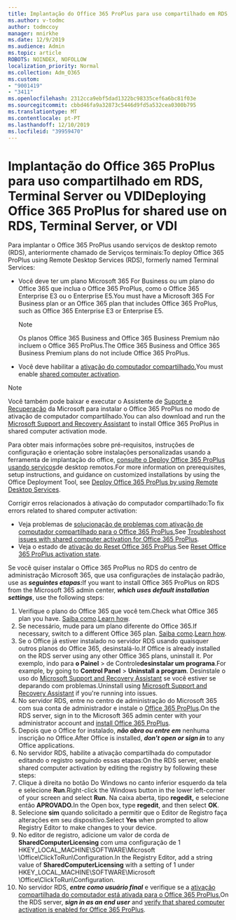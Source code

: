 ```yaml
---
title: Implantação do Office 365 ProPlus para uso compartilhado em RDS, Terminal Server ou VDI
ms.author: v-todmc
author: todmccoy
manager: mnirkhe
ms.date: 12/9/2019
ms.audience: Admin
ms.topic: article
ROBOTS: NOINDEX, NOFOLLOW
localization_priority: Normal
ms.collection: Adm_O365
ms.custom:
- "9001419"
- "3411"
ms.openlocfilehash: 2312cca9ebf5dad1322bc98335cef6a6bc81f03e
ms.sourcegitcommit: cbbd46fa9a32873c5446d9fd5a532cea0300b795
ms.translationtype: MT
ms.contentlocale: pt-PT
ms.lasthandoff: 12/10/2019
ms.locfileid: "39959470"
---
```

# <a name="deploying-office-365-proplus-for-shared-use-on-rds-terminal-server-or-vdi"></a><span data-ttu-id="49e26-102">Implantação do Office 365 ProPlus para uso compartilhado em RDS, Terminal Server ou VDI</span><span class="sxs-lookup"><span data-stu-id="49e26-102">Deploying Office 365 ProPlus for shared use on RDS, Terminal Server, or VDI</span></span>

<span data-ttu-id="49e26-103">Para implantar o Office 365 ProPlus usando serviços de desktop remoto (RDS), anteriormente chamado de Serviços terminais:</span><span class="sxs-lookup"><span data-stu-id="49e26-103">To deploy Office 365 ProPlus using Remote Desktop Services (RDS), formerly named Terminal Services:</span></span>
- <span data-ttu-id="49e26-104">Você deve ter um plano Microsoft 365 For Business ou um plano do Office 365 que inclua o Office 365 ProPlus, como o Office 365 Enterprise E3 ou o Enterprise E5.</span><span class="sxs-lookup"><span data-stu-id="49e26-104">You must have a Microsoft 365 For Business plan or an Office 365 plan that includes Office 365 ProPlus, such as Office 365 Enterprise E3 or Enterprise E5.</span></span>
   > [!NOTE] 
   > <span data-ttu-id="49e26-105">Os planos Office 365 Business and Office 365 Business Premium não incluem o Office 365 ProPlus.</span><span class="sxs-lookup"><span data-stu-id="49e26-105">The Office 365 Business and Office 365 Business Premium plans do not include Office 365 ProPlus.</span></span>
- <span data-ttu-id="49e26-106">Você deve habilitar a [ativação do computador compartilhado.](https://docs.microsoft.com/DeployOffice/overview-of-shared-computer-activation-for-office-365-proplus)</span><span class="sxs-lookup"><span data-stu-id="49e26-106">You must enable [shared computer activation](https://docs.microsoft.com/DeployOffice/overview-of-shared-computer-activation-for-office-365-proplus).</span></span>

> [!NOTE]
> <span data-ttu-id="49e26-107">Você também pode baixar e executar o Assistente de [Suporte e Recuperação](https://aka.ms/SaRA_OfficeSCA_M365Portal) da Microsoft para instalar o Office 365 ProPlus no modo de ativação de computador compartilhado.</span><span class="sxs-lookup"><span data-stu-id="49e26-107">You can also download and run the [Microsoft Support and Recovery Assistant](https://aka.ms/SaRA_OfficeSCA_M365Portal) to install Office 365 ProPlus in shared computer activation mode.</span></span>

<span data-ttu-id="49e26-108">Para obter mais informações sobre pré-requisitos, instruções de configuração e orientação sobre instalações personalizadas usando a ferramenta de implantação do office, [consulte o Deploy Office 365 ProPlus usando serviços](https://docs.microsoft.com/DeployOffice/deploy-office-365-proplus-by-using-remote-desktop-services)de desktop remotos.</span><span class="sxs-lookup"><span data-stu-id="49e26-108">For more information on prerequisites, setup instructions, and guidance on customized installations by using the Office Deployment Tool, see [Deploy Office 365 ProPlus by using Remote Desktop Services](https://docs.microsoft.com/DeployOffice/deploy-office-365-proplus-by-using-remote-desktop-services).</span></span>

<span data-ttu-id="49e26-109">Corrigir erros relacionados à ativação do computador compartilhado:</span><span class="sxs-lookup"><span data-stu-id="49e26-109">To fix errors related to shared computer activation:</span></span>
- <span data-ttu-id="49e26-110">Veja problemas de [solucionação de problemas com ativação de computador compartilhado para o Office 365 ProPlus.](https://docs.microsoft.com/DeployOffice/troubleshoot-issues-with-shared-computer-activation-for-office-365-proplus)</span><span class="sxs-lookup"><span data-stu-id="49e26-110">See [Troubleshoot issues with shared computer activation for Office 365 ProPlus](https://docs.microsoft.com/DeployOffice/troubleshoot-issues-with-shared-computer-activation-for-office-365-proplus).</span></span>
- <span data-ttu-id="49e26-111">Veja o estado de [ativação do Reset Office 365 ProPlus](https://go.microsoft.com/fwlink/?linkid=2109218).</span><span class="sxs-lookup"><span data-stu-id="49e26-111">See [Reset Office 365 ProPlus activation state](https://go.microsoft.com/fwlink/?linkid=2109218).</span></span>

<span data-ttu-id="49e26-112">Se você quiser instalar o Office 365 ProPlus no RDS do centro de administração Microsoft 365, que usa configurações de instalação padrão, use as ***seguintes etapas:***</span><span class="sxs-lookup"><span data-stu-id="49e26-112">If you want to install Office 365 ProPlus on RDS from the Microsoft 365 admin center, ***which uses default installation settings***, use the following steps:</span></span>

1.  <span data-ttu-id="49e26-113">Verifique o plano do Office 365 que você tem.</span><span class="sxs-lookup"><span data-stu-id="49e26-113">Check what Office 365 plan you have.</span></span> <span data-ttu-id="49e26-114">[Saiba como](https://docs.microsoft.com/office365/admin/admin-overview/what-subscription-do-i-have).</span><span class="sxs-lookup"><span data-stu-id="49e26-114">[Learn how](https://docs.microsoft.com/office365/admin/admin-overview/what-subscription-do-i-have).</span></span>
2.  <span data-ttu-id="49e26-115">Se necessário, mude para um plano diferente do Office 365.</span><span class="sxs-lookup"><span data-stu-id="49e26-115">If necessary, switch to a different Office 365 plan.</span></span> <span data-ttu-id="49e26-116">[Saiba como](https://docs.microsoft.com/office365/admin/subscriptions-and-billing/switch-to-a-different-plan).</span><span class="sxs-lookup"><span data-stu-id="49e26-116">[Learn how](https://docs.microsoft.com/office365/admin/subscriptions-and-billing/switch-to-a-different-plan).</span></span>
3.  <span data-ttu-id="49e26-117">Se o Office já estiver instalado no servidor RDS usando quaisquer outros planos do Office 365, desinstalá-lo.</span><span class="sxs-lookup"><span data-stu-id="49e26-117">If Office is already installed on the RDS server using any other Office 365 plans, uninstall it.</span></span> <span data-ttu-id="49e26-118">Por exemplo, indo para **o Painel** > de Controle**desinstalar um programa**.</span><span class="sxs-lookup"><span data-stu-id="49e26-118">For example, by going to **Control Panel** > **Uninstall a program**.</span></span> <span data-ttu-id="49e26-119">Desinstale o uso do [Microsoft Support and Recovery Assistant](https://aka.ms/SARA-OfficeUninstall-Alchemy) se você estiver se deparando com problemas.</span><span class="sxs-lookup"><span data-stu-id="49e26-119">Uninstall using [Microsoft Support and Recovery Assistant](https://aka.ms/SARA-OfficeUninstall-Alchemy) if you're running into issues.</span></span>
4.  <span data-ttu-id="49e26-120">No servidor RDS, entre no centro de administração do Microsoft 365 com sua conta de administrador e instale o [Office 365 ProPlus](https://portal.office.com/OLS/MySoftware.aspx).</span><span class="sxs-lookup"><span data-stu-id="49e26-120">On the RDS server, sign in to the Microsoft 365 admin center with your administrator account and [install Office 365 ProPlus](https://portal.office.com/OLS/MySoftware.aspx).</span></span>
5.  <span data-ttu-id="49e26-121">Depois que o Office for instalado, ***não abra ou entre em*** nenhuma inscrição no Office.</span><span class="sxs-lookup"><span data-stu-id="49e26-121">After Office is installed, ***don't open or sign in*** to any Office applications.</span></span>
6.  <span data-ttu-id="49e26-122">No servidor RDS, habilite a ativação compartilhada do computador editando o registro seguindo essas etapas:</span><span class="sxs-lookup"><span data-stu-id="49e26-122">On the RDS server, enable shared computer activation by editing the registry by following these steps:</span></span>
   1. <span data-ttu-id="49e26-123">Clique à direita no botão Do Windows no canto inferior esquerdo da tela e selecione **Run**.</span><span class="sxs-lookup"><span data-stu-id="49e26-123">Right-click the Windows button in the lower left-corner of your screen and select **Run**.</span></span> <span data-ttu-id="49e26-124">Na caixa aberta, tipo **regedit,** e selecione então **APROVADO.**</span><span class="sxs-lookup"><span data-stu-id="49e26-124">In the Open box, type **regedit**, and then select **OK**.</span></span>
   2. <span data-ttu-id="49e26-125">Selecione **sim** quando solicitado a permitir que o Editor de Registro faça alterações em seu dispositivo.</span><span class="sxs-lookup"><span data-stu-id="49e26-125">Select **Yes** when prompted to allow Registry Editor to make changes to your device.</span></span>
   3. <span data-ttu-id="49e26-126">No editor de registro, adicione um valor de corda de **SharedComputerLicensing** com uma configuração de 1 HKEY_LOCAL_MACHINE\SOFTWARE\Microsoft \Office\ClickToRun\Configuration.</span><span class="sxs-lookup"><span data-stu-id="49e26-126">In the Registry Editor, add a string value of **SharedComputerLicensing** with a setting of 1 under HKEY_LOCAL_MACHINE\SOFTWARE\Microsoft \Office\ClickToRun\Configuration.</span></span>
   4. <span data-ttu-id="49e26-127">No servidor RDS, ***entre como usuário final*** e verifique se a [ativação compartilhada do computador está ativada para o Office 365 ProPlus.](https://docs.microsoft.com/DeployOffice/troubleshoot-issues-with-shared-computer-activation-for-office-365-proplus#verify-that-activation-for-office-365-proplus-succeeded)</span><span class="sxs-lookup"><span data-stu-id="49e26-127">On the RDS server, ***sign in as an end user*** and [verify that shared computer activation is enabled for Office 365 ProPlus](https://docs.microsoft.com/DeployOffice/troubleshoot-issues-with-shared-computer-activation-for-office-365-proplus#verify-that-activation-for-office-365-proplus-succeeded).</span></span>

